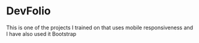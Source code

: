 # DevFolio
This is one of the projects I trained on that uses mobile responsiveness and I have also used it Bootstrap
